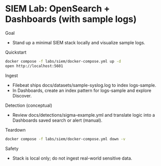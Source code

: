 # SIEM Lab: OpenSearch + Dashboards (with sample logs)

Goal
- Stand up a minimal SIEM stack locally and visualize sample logs.

Quickstart
```sh path=null start=null
docker compose -f labs/siem/docker-compose.yml up -d
open http://localhost:5601
```

Ingest
- Filebeat ships docs/datasets/sample-syslog.log to index logs-sample.
- In Dashboards, create an index pattern for logs-sample and explore Discover.

Detection (conceptual)
- Review docs/detections/sigma-example.yml and translate logic into a Dashboards saved search or alert (manual).

Teardown
```sh path=null start=null
docker compose -f labs/siem/docker-compose.yml down -v
```

Safety
- Stack is local only; do not ingest real-world sensitive data.
